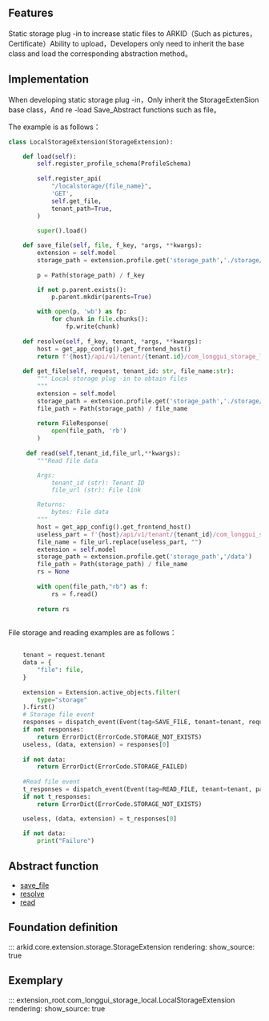 ## Features
Static storage plug -in to increase static files to ARKID（Such as pictures，Certificate）Ability to upload，Developers only need to inherit the base class and load the corresponding abstraction method。

## Implementation

When developing static storage plug -in，Only inherit the StorageExtenSion base class，And re -load Save_Abstract functions such as file。

The example is as follows：

``` py
class LocalStorageExtension(StorageExtension):

    def load(self):
        self.register_profile_schema(ProfileSchema)
        
        self.register_api(
            "/localstorage/{file_name}",
            'GET',
            self.get_file,
            tenant_path=True,
        )
        
        super().load()

    def save_file(self, file, f_key, *args, **kwargs):
        extension = self.model
        storage_path = extension.profile.get('storage_path','./storage/')
        
        p = Path(storage_path) / f_key

        if not p.parent.exists():
            p.parent.mkdir(parents=True)

        with open(p, 'wb') as fp:
            for chunk in file.chunks():
                fp.write(chunk)
                
    def resolve(self, f_key, tenant, *args, **kwargs):
        host = get_app_config().get_frontend_host()
        return f'{host}/api/v1/tenant/{tenant.id}/com_longgui_storage_local/localstorage/{f_key}'
    
    def get_file(self, request, tenant_id: str, file_name:str):
        """ Local storage plug -in to obtain files
        """
        extension = self.model
        storage_path = extension.profile.get('storage_path','./storage/')
        file_path = Path(storage_path) / file_name
        
        return FileResponse(
            open(file_path, 'rb')
        )
    
     def read(self,tenant_id,file_url,**kwargs):
        """Read file data

        Args:
            tenant_id (str): Tenant ID
            file_url (str): File link

        Returns:
            bytes: File data
        """
        host = get_app_config().get_frontend_host()
        useless_part = f'{host}/api/v1/tenant/{tenant_id}/com_longgui_storage_local/localstorage/'
        file_name = file_url.replace(useless_part, "")
        extension = self.model
        storage_path = extension.profile.get('storage_path','/data')
        file_path = Path(storage_path) / file_name
        rs = None
        
        with open(file_path,"rb") as f:
            rs = f.read()
        
        return rs
    
```

File storage and reading examples are as follows：
```python

    tenant = request.tenant
    data = {
        "file": file,
    }
    
    extension = Extension.active_objects.filter(
        type="storage"
    ).first()
    # Storage file event
    responses = dispatch_event(Event(tag=SAVE_FILE, tenant=tenant, request=request, packages=extension.package, data=data))
    if not responses:
        return ErrorDict(ErrorCode.STORAGE_NOT_EXISTS)
    useless, (data, extension) = responses[0]
    
    if not data:
        return ErrorDict(ErrorCode.STORAGE_FAILED)
    
    #Read file event
    t_responses = dispatch_event(Event(tag=READ_FILE, tenant=tenant, packages=extension.package, data={"url":data}))
    if not t_responses:
        return ErrorDict(ErrorCode.STORAGE_NOT_EXISTS)

    useless, (data, extension) = t_responses[0]
    
    if not data:
        print("Failure")

```



## Abstract function

* [save_file](#arkid.core.extension.storage.StorageExtension.save_file)
* [resolve](#arkid.core.extension.storage.StorageExtension.save_file)
* [read](#arkid.core.extension.storage.StorageExtension.read)

## Foundation definition

::: arkid.core.extension.storage.StorageExtension
    rendering:
        show_source: true
    
## Exemplary

::: extension_root.com_longgui_storage_local.LocalStorageExtension
    rendering:
        show_source: true
